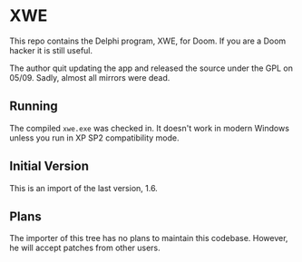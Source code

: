 # XWE #

This repo contains the Delphi program, XWE, for Doom.  If you are a Doom hacker it is still useful.

The author quit updating the app and released the source under the GPL on 05/09.  Sadly, almost all mirrors were dead.

## Running ##

The compiled `xwe.exe` was checked in.  It doesn't work in modern Windows unless you run in XP SP2 compatibility mode.

## Initial Version ##

This is an import of the last version, 1.6.

## Plans ##

The importer of this tree has no plans to maintain this codebase.  However, he will accept patches from other users.
